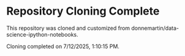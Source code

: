 # Repository Cloning Complete

This repository was cloned and customized from donnemartin/data-science-ipython-notebooks.

Cloning completed on 7/12/2025, 1:10:15 PM.